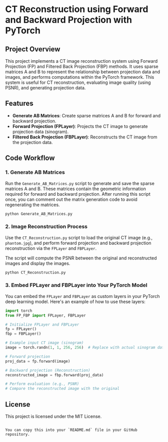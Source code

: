 # CT Reconstruction using Forward and Backward Projection with PyTorch

## Project Overview
This project implements a CT image reconstruction system using Forward Projection (FP) and Filtered Back Projection (FBP) methods. It uses sparse matrices A and B to represent the relationship between projection data and images, and performs computations within the PyTorch framework. This system is useful for CT reconstruction, evaluating image quality (using PSNR), and generating projection data.

## Features
- **Generate AB Matrices**: Create sparse matrices A and B for forward and backward projection.
- **Forward Projection (FPLayer)**: Projects the CT image to generate projection data (sinogram).
- **Filtered Back Projection (FBPLayer)**: Reconstructs the CT image from the projection data.

## Code Workflow

### 1. Generate AB Matrices
Run the `Generate_AB_Matrices.py` script to generate and save the sparse matrices A and B. These matrices contain the geometric information required for forward and backward projection. After running this script once, you can comment out the matrix generation code to avoid regenerating the matrices.

```bash
python Generate_AB_Matrices.py
```

### 2. Image Reconstruction Process
Use the `CT_Reconstruction.py` script to load the original CT image (e.g., `phantom.jpg`), and perform forward projection and backward projection reconstruction via the `FPLayer` and `FBPLayer`.

The script will compute the PSNR between the original and reconstructed images and display the images.

```bash
python CT_Reconstruction.py
```

### 3. Embed FPLayer and FBPLayer into Your PyTorch Model
You can embed the `FPLayer` and `FBPLayer` as custom layers in your PyTorch deep learning model. Here's an example of how to use these layers:

```python
import torch
from FP_FBP import FPLayer, FBPLayer

# Initialize FPLayer and FBPLayer
fp = FPLayer()
fbp = FBPLayer()

# Example input CT image (sinogram)
image = torch.randn(1, 1, 256, 256)  # Replace with actual sinogram data

# Forward projection
proj_data = fp.forward(image)

# Backward projection (Reconstruction)
reconstructed_image = fbp.forward(proj_data)

# Perform evaluation (e.g., PSNR)
# Compare the reconstructed image with the original
```

## License
This project is licensed under the MIT License.
```

You can copy this into your `README.md` file in your GitHub repository.